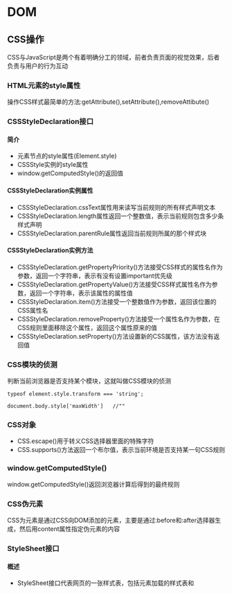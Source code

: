# DOM  
## CSS操作
CSS与JavaScript是两个有着明确分工的领域，前者负责页面的视觉效果，后者负责与用户的行为互动  
### HTML元素的style属性  
操作CSS样式最简单的方法:getAttribute(),setAttribute(),removeAttibute()  
### CSSStyleDeclaration接口  
#### 简介  
- 元素节点的style属性(Element.style)  
- CSSStyle实例的style属性  
- window.getComputedStyle()的返回值  
#### CSSStyleDeclaration实例属性  
- CSSStyleDeclaration.cssText属性用来读写当前规则的所有样式声明文本  
- CSSStyleDeclaration.length属性返回一个整数值，表示当前规则包含多少条样式声明  
- CSSStyleDeclaration.parentRule属性返回当前规则所属的那个样式块  
#### CSSStyleDeclaration实例方法  
- CSSStyleDeclaration.getPropertyPriority()方法接受CSS样式的属性名作为参数，返回一个字符串，表示有没有设置important优先级  
- CSSStyleDeclaration.getPropertyValue()方法接受CSS样式属性名作为参数，返回一个字符串，表示该属性的属性值  
- CSSStyleDeclaration.item()方法接受一个整数值作为参数，返回该位置的CSS属性名  
- CSSStyleDeclaration.removeProperty()方法接受一个属性名作为参数，在CSS规则里面移除这个属性，返回这个属性原来的值  
- CSSStyleDeclaration.setProperty()方法设置新的CSS属性，该方法没有返回值  
### CSS模块的侦测  
判断当前浏览器是否支持某个模块，这就叫做CSS模块的侦测  
```
typeof element.style.transform === 'string';

document.body.style['maxWidth']   //""
```
### CSS对象  
- CSS.escape()用于转义CSS选择器里面的特殊字符  
- CSS.supports()方法返回一个布尔值，表示当前环境是否支持某一句CSS规则  
### window.getComputedStyle()  
window.getComputedStyle()返回浏览器计算后得到的最终规则  
### CSS伪元素  
CSS为元素是通过CSS向DOM添加的元素，主要是通过:before和:after选择器生成，然后用content属性指定伪元素的内容  
### StyleSheet接口  
#### 概述  
- StyleSheet接口代表网页的一张样式表，包括<link>元素加载的样式表和<style>元素内嵌的样式表  
- document对象的styleSheets属性，可以返回当前页面的所有StyleSheet实例（即所有样式表）。它是一个类似数组的对象  
#### 实例属性  
- StyleSheet.disabled返回一个布尔值，表示改样式表是否处于禁用状态  
- Stylesheet.href返回样式表的网址  
- StyleSheet.media属性返回一个类似数组的对象（MediaList实例），成员是表示适用媒介的字符串  
- StyleSheet.title属性返回样式表的title属性  
- StyleSheet.type属性返回样式表的type属性，通常是text/css  
- StyleSheet.parentStyleSheet属性返回包含了当前样式表的那张样式表  
- StyleSheet.ownerNode属性返回StyleSheet对象所在的 DOM 节点，通常是<link>或<style>  
- CSSStyleSheet.cssRules属性指向一个类似数组的对象（CSSRuleList实例），里面每一个成员就是当前样式表的一条 CSS 规则  
- CSSStyleSheet.ownerRule有些样式表是通过@import规则输入的，它的ownerRule属性会返回一个CSSRule实例，代表那行@import规则  
#### 实例方法  
- CSSStyleSheet.insertRule方法用于在当前样式表的插入一个新的 CSS 规则  
- CSSStyleSheet.deleteRule方法用来在样式表里面移除一条规则，它的参数是该条规则在cssRules对象中的位置  
#### 实例：添加样式表  
#### CSSRuleList接口  
#### CSSRule接口  
#### window.matchMedia()  
